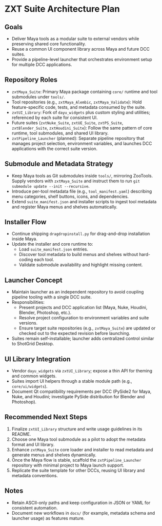 # ZXT Suite Architecture Plan

## Goals
- Deliver Maya tools as a modular suite to external vendors while preserving shared core functionality.
- Reuse a common UI component library across Maya and future DCC suites.
- Provide a pipeline-level launcher that orchestrates environment setup for multiple DCC applications.

## Repository Roles
- `zxtMaya_Suite`: Primary Maya package containing `core/` runtime and tool submodules under `tools/`.
- Tool repositories (e.g., `zxtMaya_Alembic`, `zxtMaya_Validate`): Hold feature-specific code, tests, and metadata consumed by the suite.
- `zxtUI_Library`: Fork of `dayu_widgets` plus custom styling and utilities; referenced by each suite for consistent UI.
- Future suites (`zxtNuke_Suite`, `zxtUE_Suite`, `zxtPS_Suite`, `zxtBlender_Suite`, `zxtHoudini_Suite`): Follow the same pattern of core runtime, tool submodules, and shared UI library.
- `zxtPipeline_Launcher` (planned): Separate pipeline repository that manages project selection, environment variables, and launches DCC applications with the correct suite version.

## Submodule and Metadata Strategy
- Keep Maya tools as Git submodules inside `tools/`, mirroring ZooTools. Supply vendors with `zxtMaya_Suite` and instruct them to run `git submodule update --init --recursive`.
- Introduce per-tool metadata file (e.g., `tool_manifest.yaml`) describing menu categories, shelf buttons, icons, and dependencies.
- Extend `suite_manifest.json` and installer scripts to ingest tool metadata and register Maya menus and shelves automatically.

## Installer Flow
- Continue shipping `dragdropinstall.py` for drag-and-drop installation inside Maya.
- Update the installer and core runtime to:
  - Load `suite_manifest.json` entries.
  - Discover tool metadata to build menus and shelves without hard-coding each tool.
  - Validate submodule availability and highlight missing content.

## Launcher Concept
- Maintain launcher as an independent repository to avoid coupling pipeline tooling with a single DCC suite.
- Responsibilities:
  - Present projects and DCC application list (Maya, Nuke, Houdini, Blender, Photoshop, etc.).
  - Resolve project configuration to environment variables and suite versions.
  - Ensure target suite repositories (e.g., `zxtMaya_Suite`) are updated or checked out to the expected revision before launching.
- Suites remain self-installable; launcher adds centralized control similar to ShotGrid Desktop.

## UI Library Integration
- Vendor `dayu_widgets` via `zxtUI_Library`; expose a thin API for theming and common widgets.
- Suites import UI helpers through a stable module path (e.g., `core/ui/widgets`).
- Document Qt compatibility requirements per DCC (PySide2 for Maya, Nuke, and Houdini; investigate PySide distribution for Blender and Photoshop).

## Recommended Next Steps
1. Finalize `zxtUI_Library` structure and write usage guidelines in its README.
2. Choose one Maya tool submodule as a pilot to adopt the metadata format and UI library.
3. Enhance `zxtMaya_Suite` core loader and installer to read metadata and generate menus and shelves dynamically.
4. Once the Maya flow is stable, scaffold the `zxtPipeline_Launcher` repository with minimal project to Maya launch support.
5. Replicate the suite template for other DCCs, reusing UI library and metadata conventions.

## Notes
- Retain ASCII-only paths and keep configuration in JSON or YAML for consistent automation.
- Document new workflows in `docs/` (for example, metadata schema and launcher usage) as features mature.
